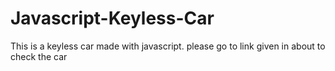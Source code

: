 # Javascript-Keyless-Car
This is a keyless car made with javascript.
please go to link given in about to check the car
